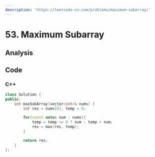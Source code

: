 ```yaml
---
description: 'https://leetcode-cn.com/problems/maximum-subarray/'
---
```


# 53. Maximum Subarray

## Analysis

## Code

### C++ 

```cpp
class Solution {
public:
    int maxSubArray(vector<int>& nums) {
        int res = nums[0], temp = 0;

        for(const auto& num : nums){
            temp = temp <= 0 ? num : temp + num;
            res = max(res, temp);
        }

        return res;
    }
};
```

